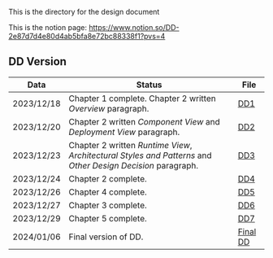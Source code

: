 This is the directory for the design document

This is the notion page: https://www.notion.so/DD-2e87d7d4e80d4ab5bfa8e72bc88338f1?pvs=4

## DD Version

| Data       | Status                                                                                                       | File                                                                                                |
|------------|--------------------------------------------------------------------------------------------------------------|-----------------------------------------------------------------------------------------------------|
| 2023/12/18 | Chapter 1 complete. Chapter 2 written *Overview* paragraph.                                                  | [DD1](https://github.com/Dipa0219/ContiDiPaola/blob/main/Documentation/DD/Design_Document1.pdf)     |
| 2023/12/20 | Chapter 2 written *Component View* and *Deployment View* paragraph.                                          | [DD2](https://github.com/Dipa0219/ContiDiPaola/blob/main/Documentation/DD/Design_Document2.pdf)     |
| 2023/12/23 | Chapter 2 written *Runtime View*, *Architectural Styles and Patterns* and *Other Design Decision* paragraph. | [DD3](https://github.com/Dipa0219/ContiDiPaola/blob/main/Documentation/DD/Design_Document3.pdf)     |
| 2023/12/24 | Chapter 2 complete.                                                                                          | [DD4](https://github.com/Dipa0219/ContiDiPaola/blob/main/Documentation/DD/Design_Document4.pdf)     |
| 2023/12/26 | Chapter 4 complete.                                                                                          | [DD5](https://github.com/Dipa0219/ContiDiPaola/blob/main/Documentation/DD/Design_Document5.pdf)     |
| 2023/12/27 | Chapter 3 complete.                                                                                          | [DD6](https://github.com/Dipa0219/ContiDiPaola/blob/main/Documentation/DD/Design_Document6.pdf)     |
| 2023/12/29 | Chapter 5 complete.                                                                                          | [DD7](https://github.com/Dipa0219/ContiDiPaola/blob/main/Documentation/DD/Design_Document7.pdf)     |
| 2024/01/06 | Final version of DD.                                                                                         | [Final DD](https://github.com/Dipa0219/ContiDiPaola/blob/main/Documentation/DD/Design_Document.pdf) |
